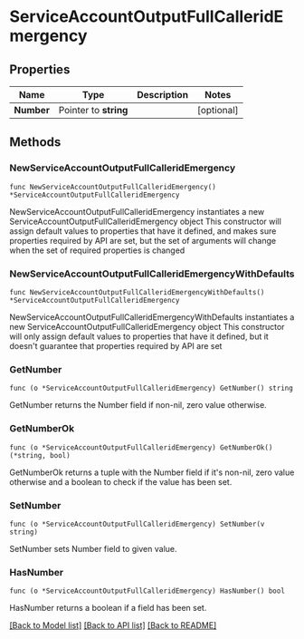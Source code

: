# ServiceAccountOutputFullCalleridEmergency

## Properties

Name | Type | Description | Notes
------------ | ------------- | ------------- | -------------
**Number** | Pointer to **string** |  | [optional] 

## Methods

### NewServiceAccountOutputFullCalleridEmergency

`func NewServiceAccountOutputFullCalleridEmergency() *ServiceAccountOutputFullCalleridEmergency`

NewServiceAccountOutputFullCalleridEmergency instantiates a new ServiceAccountOutputFullCalleridEmergency object
This constructor will assign default values to properties that have it defined,
and makes sure properties required by API are set, but the set of arguments
will change when the set of required properties is changed

### NewServiceAccountOutputFullCalleridEmergencyWithDefaults

`func NewServiceAccountOutputFullCalleridEmergencyWithDefaults() *ServiceAccountOutputFullCalleridEmergency`

NewServiceAccountOutputFullCalleridEmergencyWithDefaults instantiates a new ServiceAccountOutputFullCalleridEmergency object
This constructor will only assign default values to properties that have it defined,
but it doesn't guarantee that properties required by API are set

### GetNumber

`func (o *ServiceAccountOutputFullCalleridEmergency) GetNumber() string`

GetNumber returns the Number field if non-nil, zero value otherwise.

### GetNumberOk

`func (o *ServiceAccountOutputFullCalleridEmergency) GetNumberOk() (*string, bool)`

GetNumberOk returns a tuple with the Number field if it's non-nil, zero value otherwise
and a boolean to check if the value has been set.

### SetNumber

`func (o *ServiceAccountOutputFullCalleridEmergency) SetNumber(v string)`

SetNumber sets Number field to given value.

### HasNumber

`func (o *ServiceAccountOutputFullCalleridEmergency) HasNumber() bool`

HasNumber returns a boolean if a field has been set.


[[Back to Model list]](../README.md#documentation-for-models) [[Back to API list]](../README.md#documentation-for-api-endpoints) [[Back to README]](../README.md)


